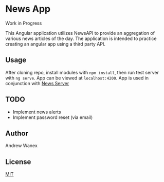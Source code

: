 # News App

Work in Progress

This Angular application utilizes NewsAPI to provide an aggregation
of various news articles of the day. The application is
intended to practice creating an angular app using a third
party API.

## Usage

After cloning repo, install modules with `npm install`, then run test server with `ng serve`. App can be viewed at `localhost:4200`. App is used in conjunction with
[News Server](https://github.com/ARW2705/News-Server)

## TODO

* Implement news alerts
* Implement password reset (via email)

## Author

Andrew Wanex

## License
[MIT](https://github.com/ARW2705/News-App/blob/master/LICENSE)
